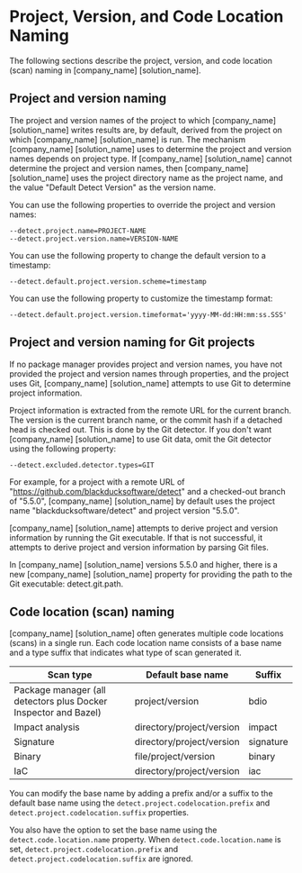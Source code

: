 # Project, Version, and Code Location Naming

The following sections describe the project, version, and code location (scan) naming in [company_name] [solution_name].

## Project and version naming

The project and version names of the project to which [company_name] [solution_name] writes results are, by default, derived from the project on which [company_name] [solution_name] is run.  The mechanism [company_name] [solution_name] uses to determine the project and version names depends on project type. If [company_name] [solution_name] cannot determine the project and version names, then [company_name] [solution_name] uses the project directory name as the project name, and the value "Default Detect Version" as the version name.

You can use the following properties to override the project and version names:
```
--detect.project.name=PROJECT-NAME
--detect.project.version.name=VERSION-NAME
```
You can use the following property to change the default version to a timestamp:
```
--detect.default.project.version.scheme=timestamp
```
You can use the following property to customize the timestamp format:
```
--detect.default.project.version.timeformat='yyyy-MM-dd:HH:mm:ss.SSS'
```
## Project and version naming for Git projects

If no package manager provides project and version names, you have not provided the project and version names through properties, and the project uses Git, [company_name] [solution_name] attempts to use Git to determine project information.

Project information is extracted from the remote URL for the current branch. The version is the current branch name, or the commit hash if a detached head is checked out.  This is done by the Git detector. If you don't want [company_name] [solution_name] to use Git data, omit the Git detector using the following property:
```
--detect.excluded.detector.types=GIT
```

For example, for a project with a remote URL of "https://github.com/blackducksoftware/detect" and a checked-out branch of "5.5.0",
[company_name] [solution_name] by default uses the project name "blackducksoftware/detect" and project version "5.5.0".

[company_name] [solution_name] attempts to derive project and version information by running the Git executable. If that is not successful, it attempts to derive
project and version information by parsing Git files.

In [company_name] [solution_name] versions 5.5.0 and higher, there is a new [company_name] [solution_name] property for providing the
path to the Git executable: detect.git.path.

## Code location (scan) naming

[company_name] [solution_name] often generates multiple code locations (scans) in a single run.
Each code location name consists of a base name and a type suffix that indicates what type of scan generated it.

| Scan type | Default base name |Suffix |
|---|---|---|
| Package manager (all detectors plus Docker Inspector and Bazel) | project/version | bdio |
| Impact analysis | directory/project/version | impact |
| Signature | directory/project/version | signature |
| Binary | file/project/version | binary |
| IaC | directory/project/version | iac |

You can modify the base name by adding a prefix and/or a suffix to the default base name using the `detect.project.codelocation.prefix`
and `detect.project.codelocation.suffix` properties.

You also have the option to set the base name using the `detect.code.location.name` property.
When `detect.code.location.name` is set, `detect.project.codelocation.prefix` 
and `detect.project.codelocation.suffix` are ignored.
